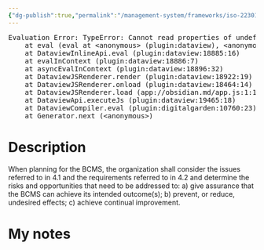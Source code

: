```yaml
---
{"dg-publish":true,"permalink":"/management-system/frameworks/iso-22301-2019/iso-22301-2019-6-1-1/","tags":["requirement"],"noteIcon":"1"}
---
```



<pre class="dataview dataview-error">Evaluation Error: TypeError: Cannot read properties of undefined (reading 'file')
    at eval (eval at &lt;anonymous&gt; (plugin:dataview), &lt;anonymous&gt;:3:24)
    at DataviewInlineApi.eval (plugin:dataview:18885:16)
    at evalInContext (plugin:dataview:18886:7)
    at asyncEvalInContext (plugin:dataview:18896:32)
    at DataviewJSRenderer.render (plugin:dataview:18922:19)
    at DataviewJSRenderer.onload (plugin:dataview:18464:14)
    at DataviewJSRenderer.load (app://obsidian.md/app.js:1:1214378)
    at DataviewApi.executeJs (plugin:dataview:19465:18)
    at DataviewCompiler.eval (plugin:digitalgarden:10760:23)
    at Generator.next (&lt;anonymous&gt;)</pre>

# Description

When planning for the BCMS, the organization shall consider the issues referred to in 4.1 and the requirements referred to in 4.2 and determine the risks and opportunities that need to be addressed to: a) give assurance that the BCMS can achieve its intended outcome(s); b) prevent, or reduce, undesired effects; c) achieve continual improvement. 

# My notes
